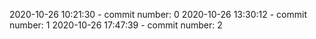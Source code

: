 2020-10-26 10:21:30 - commit number: 0
2020-10-26 13:30:12 - commit number: 1
2020-10-26 17:47:39 - commit number: 2
